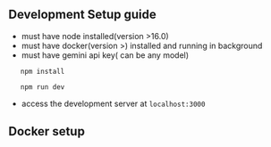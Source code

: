 ## Development Setup guide

- must have node installed(version >16.0)
- must have docker(version >) installed and running in background
- must have gemini api key( can be any model)

```terminal
   npm install

   npm run dev

```
- access the development server at `localhost:3000`


## Docker setup



